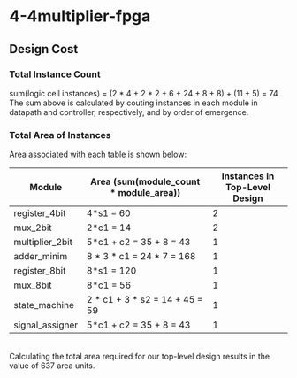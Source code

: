 # 4-4multiplier-fpga
## Design Cost
### Total Instance Count
sum(logic cell instances) = (2 * 4 + 2 * 2 + 6 + 24 + 8 + 8) + (11 + 5) = 74
<br>
The sum above is calculated by couting instances in each module in datapath and controller, respectively, and by order of emergence.

### Total Area of Instances
Area associated with each table is shown below:
<br>

| Module | Area (sum(module_count * module_area))| Instances in Top-Level Design |
| ------ | ------------------------------------- | ----------------------------- |
| register_4bit | 4*s1 = 60 | 2 |
| mux_2bit | 2*c1 = 14 | 2 |
| multiplier_2bit | 5*c1 + c2 = 35 + 8 = 43 | 1 |
| adder_minim | 8 * 3 * c1 = 24 * 7 = 168 | 1 |
| register_8bit | 8*s1 = 120 | 1 |
| mux_8bit | 8*c1 = 56 | 1 |
| state_machine | 2 * c1 + 3 * s2 = 14 + 45 = 59 | 1 |
| signal_assigner | 5*c1 + c2 = 35 + 8 = 43 | 1 |
<br>
Calculating the total area required for our top-level design results in the value of 637 area units.